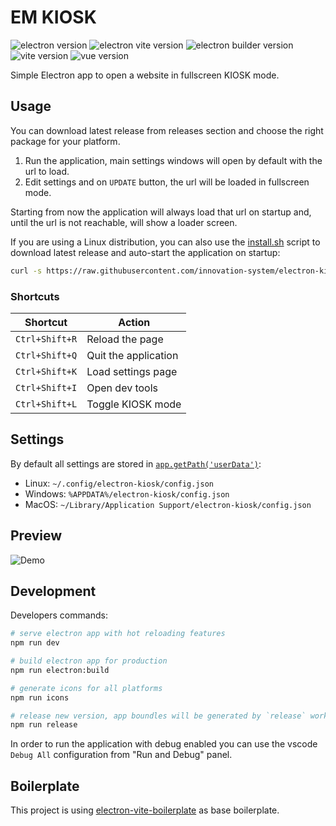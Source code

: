 # EM KIOSK

![electron version](https://img.shields.io/github/package-json/dependency-version/innovation-system/electron-kiosk/dev/electron)
![electron vite version](https://img.shields.io/github/package-json/dependency-version/innovation-system/electron-kiosk/dev/electron-vite)
![electron builder version](https://img.shields.io/github/package-json/dependency-version/innovation-system/electron-kiosk/dev/electron-builder)
![vite version](https://img.shields.io/github/package-json/dependency-version/innovation-system/electron-kiosk/dev/vite)
![vue version](https://img.shields.io/github/package-json/dependency-version/innovation-system/electron-kiosk/dev/vue)

Simple Electron app to open a website in fullscreen KIOSK mode.

## Usage

You can download latest release from releases section and choose the right package for your platform.

1. Run the application, main settings windows will open by default with the url to load.
2. Edit settings and on `UPDATE` button, the url will be loaded in fullscreen mode.

Starting from now the application will always load that url on startup and, until the url is not reachable, will show a loader screen.

If you are using a Linux distribution, you can also use the [install.sh](./install.sh) script to download latest release and auto-start the application on startup:

```bash
curl -s https://raw.githubusercontent.com/innovation-system/electron-kiosk/main/install.sh | bash
```

### Shortcuts

| Shortcut | Action |
|----------|--------|
| `Ctrl+Shift+R` | Reload the page |
| `Ctrl+Shift+Q` | Quit the application |
| `Ctrl+Shift+K` | Load settings page |
| `Ctrl+Shift+I` | Open dev tools |
| `Ctrl+Shift+L` | Toggle KIOSK mode |

## Settings

By default all settings are stored in [`app.getPath('userData')`](https://electronjs.org/docs/api/app#appgetpathname):

- Linux: `~/.config/electron-kiosk/config.json`
- Windows: `%APPDATA%/electron-kiosk/config.json`
- MacOS: `~/Library/Application Support/electron-kiosk/config.json`

## Preview

![Demo](docs/demo.gif)

## Development

Developers commands:

```bash
# serve electron app with hot reloading features
npm run dev

# build electron app for production
npm run electron:build

# generate icons for all platforms
npm run icons

# release new version, app boundles will be generated by `release` workflow
npm run release
```

In order to run the application with debug enabled you can use the vscode `Debug All` configuration from "Run and Debug" panel.

## Boilerplate

This project is using [electron-vite-boilerplate](https://github.com/innovation-system/electron-kiosk) as base boilerplate.
